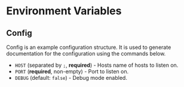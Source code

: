 # Environment Variables

## Config

Config is an example configuration structure.
It is used to generate documentation for the configuration
using the commands below.

 - `HOST` (separated by `;`, **required**) - Hosts name of hosts to listen on.
 - `PORT` (**required**, non-empty) - Port to listen on.
 - `DEBUG` (default: `false`) - Debug mode enabled.
